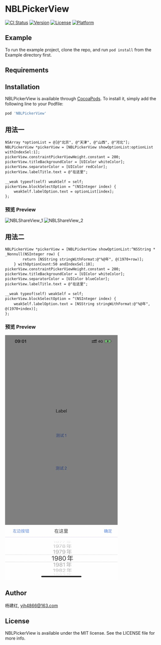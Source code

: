 # NBLPickerView

[![CI Status](https://img.shields.io/travis/杨建红/NBLPickerView.svg?style=flat)](https://travis-ci.org/杨建红/NBLPickerView)
[![Version](https://img.shields.io/cocoapods/v/NBLPickerView.svg?style=flat)](https://cocoapods.org/pods/NBLPickerView)
[![License](https://img.shields.io/cocoapods/l/NBLPickerView.svg?style=flat)](https://cocoapods.org/pods/NBLPickerView)
[![Platform](https://img.shields.io/cocoapods/p/NBLPickerView.svg?style=flat)](https://cocoapods.org/pods/NBLPickerView)

## Example

To run the example project, clone the repo, and run `pod install` from the Example directory first.

## Requirements

## Installation

NBLPickerView is available through [CocoaPods](https://cocoapods.org). To install
it, simply add the following line to your Podfile:

```ruby
pod 'NBLPickerView'
```


## 用法一
```
NSArray *optionList = @[@"北京", @"天津", @"山西", @"河北"];
NBLPickerView *pickerView = [NBLPickerView showOptionList:optionList withIndexSel:1];
pickerView.constraintPickerViewHeight.constant = 200;
pickerView.titleBackgroundColor = [UIColor whiteColor];
pickerView.separatorColor = [UIColor redColor];
pickerView.labelTitle.text = @"在这里";
    
__weak typeof(self) weakSelf = self;
pickerView.blockSelectOption = ^(NSInteger index) {
    weakSelf.labelOption.text = optionList[index];
};
```

### 预览 Preview

![NBLShareView_1](https://gitee.com/yjh4866/NBLPickerView/raw/master/screenshots/screenshots_1.png)
![NBLShareView_2](https://gitee.com/yjh4866/NBLPickerView/raw/master/screenshots/screenshots_2.png)


## 用法二
```
NBLPickerView *pickerView = [NBLPickerView showOptionList:^NSString * _Nonnull(NSInteger row) {
        return [NSString stringWithFormat:@"%@年", @(1970+row)];
    } withOptionCount:50 andIndexSel:10];
pickerView.constraintPickerViewHeight.constant = 200;
pickerView.titleBackgroundColor = [UIColor whiteColor];
pickerView.separatorColor = [UIColor blueColor];
pickerView.labelTitle.text = @"在这里";
    
__weak typeof(self) weakSelf = self;
pickerView.blockSelectOption = ^(NSInteger index) {
    weakSelf.labelOption.text = [NSString stringWithFormat:@"%@年", @(1970+index)];
};
```

### 预览 Preview

![NBLShareView_2](https://github.com/yjh4866/NBLPickerView/blob/master/screenshots/screenshots_2.jpg?raw=true)


## Author

杨建红, yjh4866@163.com

## License

NBLPickerView is available under the MIT license. See the LICENSE file for more info.
